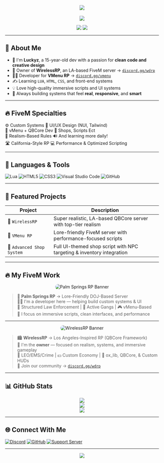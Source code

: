 <h1 align="center">
  <img src="https://readme-typing-svg.demolab.com?font=JetBrains+Mono&size=28&duration=2500&center=true&vCenter=true&color=FF4A4A&lines=Hey%2C+I'm+Luckyz!;15+Years+Old+Dev+%F0%9F%92%BB;FiveM+Enthusiast+%F0%9F%95%B6%EF%B8%8F;Design+%26+Scripting+Lover%E2%9C%A8" />
</h1>

<div align="center">
  <img src="https://capsule-render.vercel.app/api?type=waving&color=FF4A4A&height=140&section=header&text=Luckyz%20Dev%20Hub&fontAlign=50&fontSize=36&fontColor=ffffff" />
</div>

<p align="center">
  <img src="https://img.shields.io/badge/Focus-FiveM%20%7C%20Design%20%7C%20LUA-blueviolet?style=for-the-badge" />
  <img src="https://img.shields.io/badge/Location-USA-lightgrey?style=for-the-badge" />
</p>

---

## 🧠 About Me

- 🧒 I'm **Luckyz**, a 15-year-old dev with a passion for **clean code and creative design**
- 🌴 Owner of **WirelessRP**, an LA-based FiveM server → [`discord.gg/wdrp`](https://discord.gg/wdrp)
- 👮‍♂️ Developer for **VMenu RP** → [`discord.gg/vmenu`](https://discord.gg/vmenu)
- ✍️ Learning `LUA`, `HTML`, `CSS`, and front-end systems
- 💡 Love high-quality immersive scripts and UI systems
- 🧩 Always building systems that feel **real**, **responsive**, and **smart**

---

## 🔥 FiveM Specialties

⚙️ Custom Systems 🎨 UI/UX Design (NUI, Tailwind)  
📡 vMenu + QBCore Dev 🛒 Shops, Scripts Ect  
🧠 Realism-Based Rules 🔊 And learning more daily!  
🛣️ California-Style RP 💻 Performance & Optimized Scripting

---

## 🚀 Languages & Tools

![Lua](https://img.shields.io/badge/LUA-2C2D72?style=for-the-badge&logo=lua&logoColor=white)
![HTML5](https://img.shields.io/badge/HTML-E34F26?style=for-the-badge&logo=html5&logoColor=white)
![CSS3](https://img.shields.io/badge/CSS-1572B6?style=for-the-badge&logo=css3&logoColor=white)
![Visual Studio Code](https://img.shields.io/badge/VSCode-007ACC?style=for-the-badge&logo=visualstudiocode&logoColor=white)
![GitHub](https://img.shields.io/badge/GitHub-000?style=for-the-badge&logo=github&logoColor=white)

---

## 🔧 Featured Projects

| Project | Description |
|--------|-------------|
| 🎯 `WirelessRP` | Super realistic, LA-based QBCore server with top-tier realism |
| 💼 `VMenu RP` | Lore-friendly FiveM server with performance-focused scripts |
| 🛒 `Advanced Shop System` | Full UI-themed shop script with NPC targeting & inventory integration |

---

## 🔥 My FiveM Work

<p align="center">
  <img src="https://i.ibb.co/zHxMgkM1/psrpbanner.png" alt="Palm Springs RP Banner" style="border-radius: 12px;"/>
</p>

> 🌴 **Palm Springs RP** → Lore-Friendly DOJ-Based Server  
> 👨‍💻 I'm a developer here — helping build custom systems & UI  
> 👮 Structured Law Enforcement | 🔫 Active Gangs | 🎮 vMenu-Based  
> 🎨 I focus on immersive scripts, clean interfaces, and performance  

---

<p align="center">
  <img src="https://i.postimg.cc/SNTWdHgJ/IMG-3131.gif" alt="WirelessRP Banner" style="border-radius: 12px;"/>
</p>

> 🏙️ **WirelessRP** → Los Angeles-Inspired RP (QBCore Framework)  
> 🧠 I'm the **owner** — focused on realism, systems, and immersive gameplay  
> 🚓 LEO/EMS/Crime | 💵 Custom Economy | 🧰 ox_lib, QBCore, & Custom HUDs  
> 🚀 Join our community → [`discord.gg/wdrp`](https://discord.gg/wdrp)

---


## 📊 GitHub Stats

<div align="center">
  <img src="https://github-readme-stats.vercel.app/api?username=luckyz-z&show_icons=true&theme=radical&border_radius=15&hide_border=true&count_private=true" />
  <br/>
  <img src="https://github-readme-stats.vercel.app/api/top-langs/?username=luckyz-z&layout=compact&theme=radical&hide_border=true" />
  <br/>
  <img src="https://github-readme-activity-graph.vercel.app/graph?username=luckyz-z&bg_color=0d1117&color=FF4A4A&line=ffffff&point=FF4A4A&area=true&hide_border=true" />
</div>

---

## 🌐 Connect With Me

[![Discord](https://img.shields.io/badge/Discord-WirelessRP%20Server-5865F2?style=for-the-badge&logo=discord&logoColor=white)](https://discord.gg/wdrp)
[![GitHub](https://img.shields.io/badge/GitHub-luckyz--z-000?style=for-the-badge&logo=github&logoColor=white)](https://github.com/luckyz-z)
[![Support Server](https://img.shields.io/badge/VMenu%20Dev%20Team-5865F2?style=for-the-badge&logo=discord&logoColor=white)](https://discord.gg/vmenu)

---

<div align="center">
  <img src="https://capsule-render.vercel.app/api?type=waving&color=FF4A4A&height=140&section=footer&text=Thanks%20for%20visiting!%20%F0%9F%91%8B&fontSize=24&fontColor=ffffff" />
</div>
